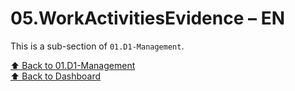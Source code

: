 # 05.WorkActivitiesEvidence – EN

This is a sub-section of `01.D1-Management`.

[⬆ Back to 01.D1-Management](../.)  
[⬆ Back to Dashboard](../../.)
